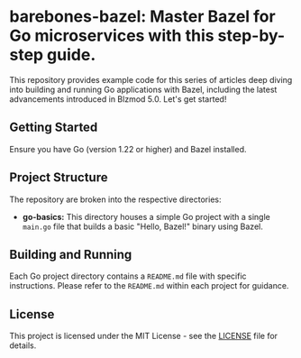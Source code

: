 # barebones-bazel: Master Bazel for Go microservices with this step-by-step guide.

This repository provides example code for this series of articles deep diving into building and running Go applications with Bazel, including the latest advancements introduced in Blzmod 5.0. Let's get started!

## Getting Started

Ensure you have Go (version 1.22 or higher) and Bazel installed.

## Project Structure

The repository are broken into the respective directories:

* **go-basics:** This directory houses a simple Go project with a single `main.go` file that builds a basic "Hello, Bazel!" binary using Bazel.

## Building and Running

Each Go project directory contains a `README.md` file with specific instructions. Please refer to the `README.md` within each project for guidance.

## License
This project is licensed under the MIT License - see the [LICENSE](LICENSE) file for details.